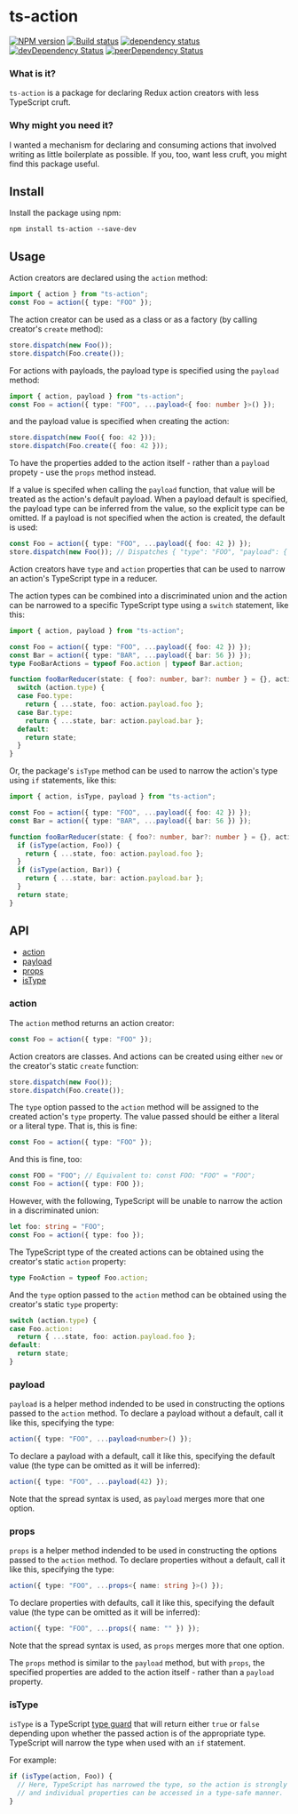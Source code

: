 # ts-action

[![NPM version](https://img.shields.io/npm/v/ts-action.svg)](https://www.npmjs.com/package/ts-action)
[![Build status](https://img.shields.io/travis/cartant/ts-action.svg)](http://travis-ci.org/cartant/ts-action)
[![dependency status](https://img.shields.io/david/cartant/ts-action.svg)](https://david-dm.org/cartant/ts-action)
[![devDependency Status](https://img.shields.io/david/dev/cartant/ts-action.svg)](https://david-dm.org/cartant/ts-action#info=devDependencies)
[![peerDependency Status](https://img.shields.io/david/peer/cartant/ts-action.svg)](https://david-dm.org/cartant/ts-action#info=peerDependencies)

### What is it?

`ts-action` is a package for declaring Redux action creators with less TypeScript cruft.

### Why might you need it?

I wanted a mechanism for declaring and consuming actions that involved writing as little boilerplate as possible. If you, too, want less cruft, you might find this package useful.

## Install

Install the package using npm:

```
npm install ts-action --save-dev
```

## Usage

Action creators are declared using the `action` method:

```ts
import { action } from "ts-action";
const Foo = action({ type: "FOO" });
```

The action creator can be used as a class or as a factory (by calling creator's `create` method):

```ts
store.dispatch(new Foo());
store.dispatch(Foo.create());
```

For actions with payloads, the payload type is specified using the `payload` method:

```ts
import { action, payload } from "ts-action";
const Foo = action({ type: "FOO", ...payload<{ foo: number }>() });
```

and the payload value is specified when creating the action:

```ts
store.dispatch(new Foo({ foo: 42 }));
store.dispatch(Foo.create({ foo: 42 }));
```

To have the properties added to the action itself - rather than a `payload` propety - use the `props` method instead.

If a value is specifed when calling the `payload` function, that value will be treated as the action's default payload. When a payload default is specified, the payload type can be inferred from the value, so the explicit type can be omitted. If a payload is not specified when the action is created, the default is used:

```ts
const Foo = action({ type: "FOO", ...payload({ foo: 42 }) });
store.dispatch(new Foo()); // Dispatches { "type": "FOO", "payload": { "foo": 42 } }
```

Action creators have `type` and `action` properties that can be used to narrow an action's TypeScript type in a reducer.

The action types can be combined into a discriminated union and the action can be narrowed to a specific TypeScript type using a `switch` statement, like this:

```ts
import { action, payload } from "ts-action";

const Foo = action({ type: "FOO", ...payload({ foo: 42 }) });
const Bar = action({ type: "BAR", ...payload({ bar: 56 }) });
type FooBarActions = typeof Foo.action | typeof Bar.action;

function fooBarReducer(state: { foo?: number, bar?: number } = {}, action: FooBarActions): any {
  switch (action.type) {
  case Foo.type:
    return { ...state, foo: action.payload.foo };
  case Bar.type:
    return { ...state, bar: action.payload.bar };
  default:
    return state;
  }
}
```

Or, the package's `isType` method can be used to narrow the action's type using `if` statements, like this:

```ts
import { action, isType, payload } from "ts-action";

const Foo = action({ type: "FOO", ...payload({ foo: 42 }) });
const Bar = action({ type: "BAR", ...payload({ bar: 56 }) });

function fooBarReducer(state: { foo?: number, bar?: number } = {}, action: Action): any {
  if (isType(action, Foo)) {
    return { ...state, foo: action.payload.foo };
  }
  if (isType(action, Bar)) {
    return { ...state, bar: action.payload.bar };
  }
  return state;
}
```

## API

* [action](#action)
* [payload](#payload)
* [props](#props)
* [isType](#isType)

<a name="action"></a>

### action

The `action` method returns an action creator:

```ts
const Foo = action({ type: "FOO" });
```

Action creators are classes. And actions can be created using either `new` or the creator's static `create` function:

```ts
store.dispatch(new Foo());
store.dispatch(Foo.create());
```

The `type` option passed to the `action` method will be assigned to the created action's `type` property. The value passed should be either a literal or a literal type. That is, this is fine:

```ts
const Foo = action({ type: "FOO" });
```

And this is fine, too:

```ts
const FOO = "FOO"; // Equivalent to: const FOO: "FOO" = "FOO";
const Foo = action({ type: FOO });
```

However, with the following, TypeScript will be unable to narrow the action in a discriminated union:

```ts
let foo: string = "FOO";
const Foo = action({ type: foo });
```

The TypeScript type of the created actions can be obtained using the creator's static `action` property:

```ts
type FooAction = typeof Foo.action;
```

And the `type` option passed to the `action` method can be obtained using the creator's static `type` property:

```ts
switch (action.type) {
case Foo.action:
  return { ...state, foo: action.payload.foo };
default:
  return state;
}
```

<a name="payload"></a>

### payload

`payload` is a helper method indended to be used in constructing the options passed to the `action` method. To declare a payload without a default, call it like this, specifying the type:

```ts
action({ type: "FOO", ...payload<number>() });
```

To declare a payload with a default, call it like this, specifying the default value (the type can be omitted as it will be inferred):

```ts
action({ type: "FOO", ...payload(42) });
```

Note that the spread syntax is used, as `payload` merges more that one option.

<a name="props"></a>

### props

`props` is a helper method indended to be used in constructing the options passed to the `action` method. To declare properties without a default, call it like this, specifying the type:

```ts
action({ type: "FOO", ...props<{ name: string }>() });
```

To declare properties with defaults, call it like this, specifying the default value (the type can be omitted as it will be inferred):

```ts
action({ type: "FOO", ...props({ name: "" }) });
```

Note that the spread syntax is used, as `props` merges more that one option.

The `props` method is similar to the `payload` method, but with `props`, the specified properties are added to the action itself - rather than a `payload` property.

<a name="isType"></a>

### isType

`isType` is a TypeScript [type guard](https://www.typescriptlang.org/docs/handbook/advanced-types.html) that will return either `true` or `false` depending upon whether the passed action is of the appropriate type. TypeScript will narrow the type when used with an `if` statement.

For example:

```ts
if (isType(action, Foo)) {
  // Here, TypeScript has narrowed the type, so the action is strongly typed
  // and individual properties can be accessed in a type-safe manner.
}
```